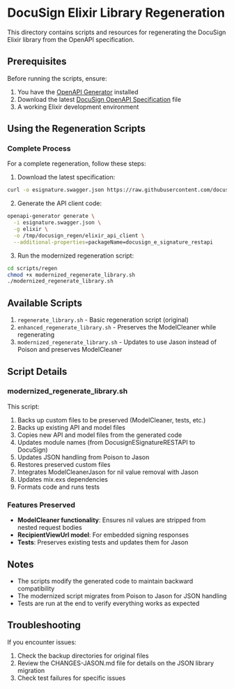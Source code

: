# DocuSign Elixir Library Regeneration

This directory contains scripts and resources for regenerating the DocuSign Elixir library from the OpenAPI specification.

## Prerequisites

Before running the scripts, ensure:

1. You have the [OpenAPI Generator](https://openapi-generator.tech/docs/installation) installed
2. Download the latest [DocuSign OpenAPI Specification](https://raw.githubusercontent.com/docusign/eSign-OpenAPI-Specification/master/esignature.rest.swagger-v2.1.json) file
3. A working Elixir development environment

## Using the Regeneration Scripts

### Complete Process

For a complete regeneration, follow these steps:

1. Download the latest specification:
```bash
curl -o esignature.swagger.json https://raw.githubusercontent.com/docusign/eSign-OpenAPI-Specification/master/esignature.rest.swagger-v2.1.json
```

2. Generate the API client code:
```bash
openapi-generator generate \
  -i esignature.swagger.json \
  -g elixir \
  -o /tmp/docusign_regen/elixir_api_client \
  --additional-properties=packageName=docusign_e_signature_restapi
```

3. Run the modernized regeneration script:
```bash
cd scripts/regen
chmod +x modernized_regenerate_library.sh
./modernized_regenerate_library.sh
```

## Available Scripts

1. `regenerate_library.sh` - Basic regeneration script (original)
2. `enhanced_regenerate_library.sh` - Preserves the ModelCleaner while regenerating
3. `modernized_regenerate_library.sh` - Updates to use Jason instead of Poison and preserves ModelCleaner

## Script Details

### modernized_regenerate_library.sh

This script:

1. Backs up custom files to be preserved (ModelCleaner, tests, etc.)
2. Backs up existing API and model files
3. Copies new API and model files from the generated code
4. Updates module names (from DocusignESignatureRESTAPI to DocuSign)
5. Updates JSON handling from Poison to Jason
6. Restores preserved custom files
7. Integrates ModelCleanerJason for nil value removal with Jason
8. Updates mix.exs dependencies
9. Formats code and runs tests

### Features Preserved

- **ModelCleaner functionality**: Ensures nil values are stripped from nested request bodies
- **RecipientViewUrl model**: For embedded signing responses
- **Tests**: Preserves existing tests and updates them for Jason

## Notes

- The scripts modify the generated code to maintain backward compatibility
- The modernized script migrates from Poison to Jason for JSON handling
- Tests are run at the end to verify everything works as expected

## Troubleshooting

If you encounter issues:

1. Check the backup directories for original files
2. Review the CHANGES-JASON.md file for details on the JSON library migration
3. Check test failures for specific issues
